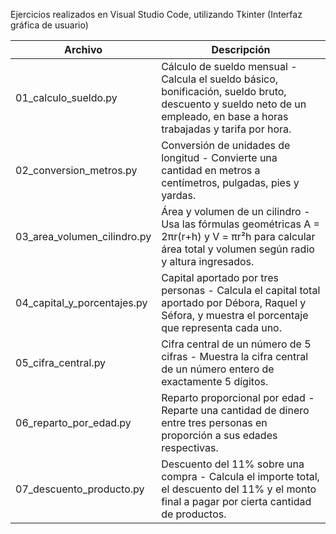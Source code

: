 Ejercicios realizados en Visual Studio Code, utilizando Tkinter (Interfaz gráfica de usuario)

| Archivo                     | Descripción                                                                                                                                                             |
| --------------------------- | ----------------------------------------------------------------------------------------------------------------------------------------------------------------------- |
| 01_calculo_sueldo.py        | Cálculo de sueldo mensual - Calcula el sueldo básico, bonificación, sueldo bruto, descuento y sueldo neto de un empleado, en base a horas trabajadas y tarifa por hora. |
| 02_conversion_metros.py     | Conversión de unidades de longitud - Convierte una cantidad en metros a centímetros, pulgadas, pies y yardas.                                                           |
| 03_area_volumen_cilindro.py | Área y volumen de un cilindro - Usa las fórmulas geométricas A = 2πr(r+h) y V = πr²h para calcular área total y volumen según radio y altura ingresados.                |
| 04_capital_y_porcentajes.py | Capital aportado por tres personas - Calcula el capital total aportado por Débora, Raquel y Séfora, y muestra el porcentaje que representa cada uno.                    |
| 05_cifra_central.py         | Cifra central de un número de 5 cifras - Muestra la cifra central de un número entero de exactamente 5 dígitos.                                                         |
| 06_reparto_por_edad.py      | Reparto proporcional por edad - Reparte una cantidad de dinero entre tres personas en proporción a sus edades respectivas.                                              |
| 07_descuento_producto.py    | Descuento del 11% sobre una compra - Calcula el importe total, el descuento del 11% y el monto final a pagar por cierta cantidad de productos.                          |
